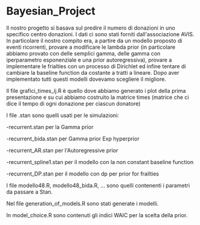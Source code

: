 # Bayesian_Project
Il nostro progetto si basava sul predire il numero di donazioni in uno specifico centro donazioni.
I dati ci sono stati forniti dall'associazione AVIS.
In particolare il nostro compito era, a partire da un modello proposto di eventi ricorrenti, provare a modificare le lambda prior (in particolare abbiamo provato con delle semplici gamma, delle gamma con iperparametro esponenziale e una prior autoregressiva), provare a implementare le frialties con un processo di Dirichlet ed infine tentare di cambiare la baseline function da costante a tratti a lineare. Dopo aver implementato tutti questi modelli dovevamo scegliere il migliore.

Il file grafici_times_ij.R è quello dove abbiamo generato i plot della prima presentazione e su cui abbiamo costruito la matrice times (matrice che ci dice il tempo di ogni donazione per ciascun donatore)

I file .stan sono quelli usati per le simulazioni:

-recurrent.stan per la Gamma prior

-recurrent_bida.stan per Gamma prior Exp hyperprior

-recurrent_AR.stan per l'Autoregressive prior

-recurrent_spline1.stan per il modello con la non constant baseline function

-recurrent_DP.stan per il modello con dp per prior for frailties 

I file modello48.R, modello48_bida.R, ... sono quelli contenenti i parametri da passare a Stan.

Nel file generation_of_models.R sono stati generate i modelli.

In model_choice.R sono contenuti gli indici WAIC per la scelta della prior.
